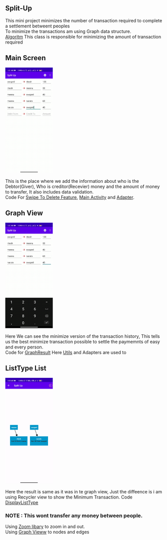 ## Split-Up
This mini project minimizes the number of transaction required to complete a settlement betweent peoples     
To minimize the transactions am using Graph data structure.   
[Algoritm](https://github.com/DonutsDevil/Split-Up/blob/main/Source%20Code/java/Utils/SplitUtils.java) This class is responsible for minimizing the amount of transaction required 

## Main Screen  
<img src="Gifs/delete.gif" width="150"/> 

This is the place where we add the information about who is the Debtor(Giver), Who is creditor(Recevier) money and the amount of money to transfer, It also includes data validation.      
Code For [Swipe To Delete Feature](https://github.com/DonutsDevil/Split-Up/blob/main/Source%20Code/java/Utils/SwipeToDeleteCallback.java),
[Main Activity](https://github.com/DonutsDevil/Split-Up/blob/main/Source%20Code/java/MainActivity.java) and  [Adapter](https://github.com/DonutsDevil/Split-Up/blob/main/Source%20Code/java/adapter/AddTransactionAdapter.java).

## Graph View
<img src="Gifs/graph.gif" width="150"/> 

Here We can see the minimize version of the transaction history, This tells us the best minimize transaction possible to settle the paymemnts of easy and every person.    
Code for [GraphResult](https://github.com/DonutsDevil/Split-Up/blob/main/Source%20Code/java/ResultActivity.java) Here [Utils](https://github.com/DonutsDevil/Split-Up/tree/main/Source%20Code/java/Utils) and Adapters are used to

## ListType List
<img src="Gifs/list.gif" width="150">

Here the result is same as it was in te graph view, Just the diffeence is i am using Recycler view to show the Minimum Transaction.
Code [DisplayListType](https://github.com/DonutsDevil/Split-Up/blob/main/Source%20Code/java/DisplayListActivity.java)


### NOTE : This wont transfer any money between people.

Using [Zoom libary](https://github.com/natario1/ZoomLayout) to zoom in and out.    
Using [Graph Vieww](https://github.com/oss-bandb/GraphView) to nodes and edges
